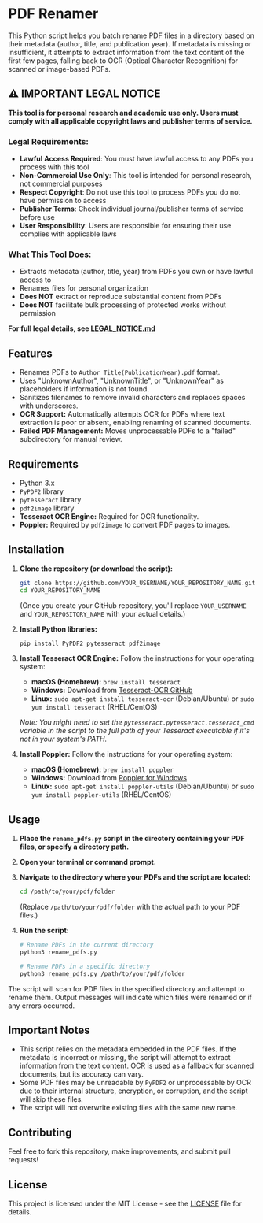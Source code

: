 # PDF Renamer

This Python script helps you batch rename PDF files in a directory based on their metadata (author, title, and publication year). If metadata is missing or insufficient, it attempts to extract information from the text content of the first few pages, falling back to OCR (Optical Character Recognition) for scanned or image-based PDFs.

## ⚠️ **IMPORTANT LEGAL NOTICE**

**This tool is for personal research and academic use only. Users must comply with all applicable copyright laws and publisher terms of service.**

### **Legal Requirements:**
- **Lawful Access Required**: You must have lawful access to any PDFs you process with this tool
- **Non-Commercial Use Only**: This tool is intended for personal research, not commercial purposes
- **Respect Copyright**: Do not use this tool to process PDFs you do not have permission to access
- **Publisher Terms**: Check individual journal/publisher terms of service before use
- **User Responsibility**: Users are responsible for ensuring their use complies with applicable laws

### **What This Tool Does:**
- Extracts metadata (author, title, year) from PDFs you own or have lawful access to
- Renames files for personal organization
- **Does NOT** extract or reproduce substantial content from PDFs
- **Does NOT** facilitate bulk processing of protected works without permission

**For full legal details, see [LEGAL_NOTICE.md](LEGAL_NOTICE.md)**

## Features

- Renames PDFs to `Author_Title(PublicationYear).pdf` format.
- Uses "UnknownAuthor", "UnknownTitle", or "UnknownYear" as placeholders if information is not found.
- Sanitizes filenames to remove invalid characters and replaces spaces with underscores.
- **OCR Support:** Automatically attempts OCR for PDFs where text extraction is poor or absent, enabling renaming of scanned documents.
- **Failed PDF Management:** Moves unprocessable PDFs to a "failed" subdirectory for manual review.

## Requirements

- Python 3.x
- `PyPDF2` library
- `pytesseract` library
- `pdf2image` library
- **Tesseract OCR Engine:** Required for OCR functionality.
- **Poppler:** Required by `pdf2image` to convert PDF pages to images.

## Installation

1.  **Clone the repository (or download the script):**
    ```bash
    git clone https://github.com/YOUR_USERNAME/YOUR_REPOSITORY_NAME.git
    cd YOUR_REPOSITORY_NAME
    ```
    (Once you create your GitHub repository, you'll replace `YOUR_USERNAME` and `YOUR_REPOSITORY_NAME` with your actual details.)

2.  **Install Python libraries:**
    ```bash
    pip install PyPDF2 pytesseract pdf2image
    ```

3.  **Install Tesseract OCR Engine:**
    Follow the instructions for your operating system:
    -   **macOS (Homebrew):** `brew install tesseract`
    -   **Windows:** Download from [Tesseract-OCR GitHub](https://tesseract-ocr.github.io/tessdoc/Downloads.html)
    -   **Linux:** `sudo apt-get install tesseract-ocr` (Debian/Ubuntu) or `sudo yum install tesseract` (RHEL/CentOS)
    
    *Note: You might need to set the `pytesseract.pytesseract.tesseract_cmd` variable in the script to the full path of your Tesseract executable if it's not in your system's PATH.*

4.  **Install Poppler:**
    Follow the instructions for your operating system:
    -   **macOS (Homebrew):** `brew install poppler`
    -   **Windows:** Download from [Poppler for Windows](https://github.com/oschwartz10612/poppler-windows/releases)
    -   **Linux:** `sudo apt-get install poppler-utils` (Debian/Ubuntu) or `sudo yum install poppler-utils` (RHEL/CentOS)

## Usage

1. **Place the `rename_pdfs.py` script in the directory containing your PDF files, or specify a directory path.**
2. **Open your terminal or command prompt.**
3. **Navigate to the directory where your PDFs and the script are located:**
    ```bash
    cd /path/to/your/pdf/folder
    ```
    (Replace `/path/to/your/pdf/folder` with the actual path to your PDF files.)

4. **Run the script:**
    ```bash
    # Rename PDFs in the current directory
    python3 rename_pdfs.py
    
    # Rename PDFs in a specific directory
    python3 rename_pdfs.py /path/to/your/pdf/folder
    ```

The script will scan for PDF files in the specified directory and attempt to rename them. Output messages will indicate which files were renamed or if any errors occurred.

## Important Notes

-   This script relies on the metadata embedded in the PDF files. If the metadata is incorrect or missing, the script will attempt to extract information from the text content. OCR is used as a fallback for scanned documents, but its accuracy can vary.
-   Some PDF files may be unreadable by `PyPDF2` or unprocessable by OCR due to their internal structure, encryption, or corruption, and the script will skip these files.
-   The script will not overwrite existing files with the same new name.

## Contributing

Feel free to fork this repository, make improvements, and submit pull requests!

## License

This project is licensed under the MIT License - see the [LICENSE](LICENSE) file for details.